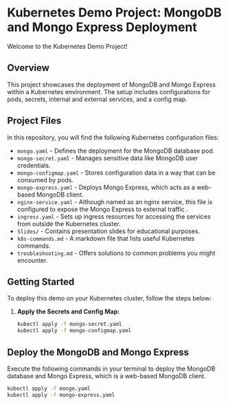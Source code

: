 # Kubernetes Demo Project: MongoDB and Mongo Express Deployment

Welcome to the Kubernetes Demo Project! 

## Overview

This project showcases the deployment of MongoDB and Mongo Express within a Kubernetes environment. The setup includes configurations for pods, secrets, internal and external services, and a config map.

## Project Files

In this repository, you will find the following Kubernetes configuration files:

- `mongo.yaml` - Defines the deployment for the MongoDB database pod.
- `mongo-secret.yaml` - Manages sensitive data like MongoDB user credentials.
- `mongo-configmap.yaml` - Stores configuration data in a way that can be consumed by pods.
- `mongo-express.yaml` - Deploys Mongo Express, which acts as a web-based MongoDB client.
- `nginx-service.yaml` - Although named as an nginx service, this file is configured to expose the Mongo Express to external traffic .
- `ingress.yaml` - Sets up ingress resources for accessing the services from outside the Kubernetes cluster.
- `Slides/` - Contains presentation slides for educational purposes.
- `k8s-commands.md` - A markdown file that lists useful Kubernetes commands.
- `troubleshooting.md` - Offers solutions to common problems you might encounter.

## Getting Started

To deploy this demo on your Kubernetes cluster, follow the steps below:

1. **Apply the Secrets and Config Map:**
   ```bash
   kubectl apply -f mongo-secret.yaml
   kubectl apply -f mongo-configmap.yaml
   
## Deploy the MongoDB and Mongo Express

Execute the following commands in your terminal to deploy the MongoDB database and Mongo Express, which is a web-based MongoDB client.

```bash
kubectl apply -f mongo.yaml
kubectl apply -f mongo-express.yaml
